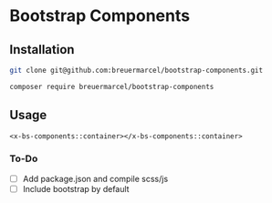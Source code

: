 # Bootstrap Components

## Installation
```bash
git clone git@github.com:breuermarcel/bootstrap-components.git
```
```bash
composer require breuermarcel/bootstrap-components
```

## Usage

```blade
<x-bs-components::container></x-bs-components::container>
```

### To-Do
- [ ] Add package.json and compile scss/js
- [ ] Include bootstrap by default

